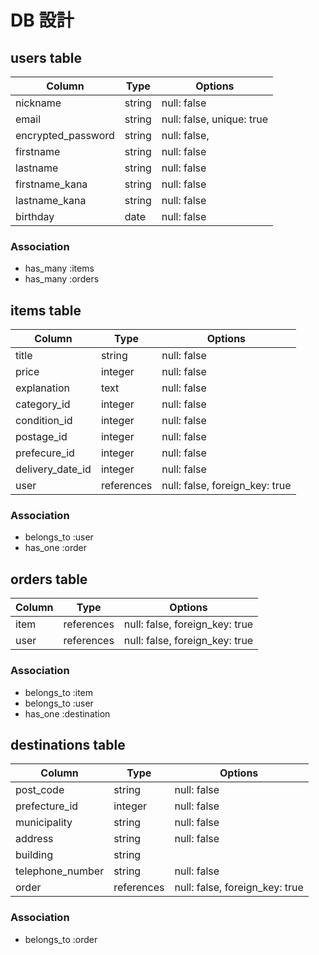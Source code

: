 # DB 設計

## users table

| Column             | Type                | Options                   |
|--------------------|---------------------|---------------------------|
| nickname           | string              | null: false               |
| email              | string              | null: false, unique: true |
| encrypted_password | string              | null: false,              |
| firstname          | string              | null: false               |
| lastname           | string              | null: false               |
| firstname_kana     | string              | null: false               |
| lastname_kana      | string              | null: false               |
| birthday           | date                | null: false               |

### Association

* has_many :items
* has_many :orders

## items table

| Column              | Type       | Options                        |
|---------------------|------------|--------------------------------|
| title               | string     | null: false                    |
| price               | integer    | null: false                    |
| explanation         | text       | null: false                    |
| category_id         | integer    | null: false                    |
| condition_id        | integer    | null: false                    |
| postage_id          | integer    | null: false                    |
| prefecure_id        | integer    | null: false                    |
| delivery_date_id    | integer    | null: false                    |
| user                | references | null: false, foreign_key: true |

### Association

- belongs_to :user
- has_one :order

## orders table

| Column     | Type       | Options                        |
|------------|------------|--------------------------------|
| item       | references | null: false, foreign_key: true |
| user       | references | null: false, foreign_key: true |

### Association

- belongs_to :item
- belongs_to :user
- has_one :destination

## destinations table

| Column           | Type       | Options                        |
|------------------|------------|--------------------------------|
| post_code        | string     | null: false                    |
| prefecture_id    | integer    | null: false                    |
| municipality     | string     | null: false                    |
| address          | string     | null: false                    |
| building         | string     |                                |
| telephone_number | string     | null: false                    |
| order            | references | null: false, foreign_key: true |

### Association

- belongs_to :order


